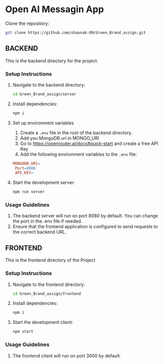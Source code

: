 # Open AI Messagin App

Clone the repository:
   ```bash
   git clone https://github.com/shaunak-09/Green_Brand_assign.git
   ```

## BACKEND

This is the backend directory for the project.

### Setup Instructions

1. Navigate to the backend directory:
   ```bash
   cd Green_Brand_assign/server
   ```
2. Install dependencies:
   ```bash
   npm i
   ```
3. Set up environment variables

   1. Create a `.env` file in the root of the backend directory.
   2. Add you MongoDB uri in MONGO_URI
   3. Go to <https://openrouter.ai/docs#quick-start> and create a free API Key   
   5. Add the following environment variables to the `.env` file:

   ```makefile
   MONGODB_URI=
    Port=8080
    API_KEY=
   ```

   
4. Start the development server:
    ```bash
    npm run server
    ```

### Usage Guidelines
1. The backend server will run on port 8080 by default. You can change the port in the .env file if needed.
2. Ensure that the frontend application is configured to send requests to the correct backend URL.


## FRONTEND
  This is the frontend directory of the Project

  ### Setup Instructions

1. Navigate to the frontend directory:
   ```bash
   cd Green_Brand_assign/frontend
   ```
2. Install dependencies:
   ```bash
   npm i
   ```
3. Start the development client:
    ```bash
    npm start
    ```

### Usage Guidelines
1. The frontend client will run on port 3000 by default.



    
